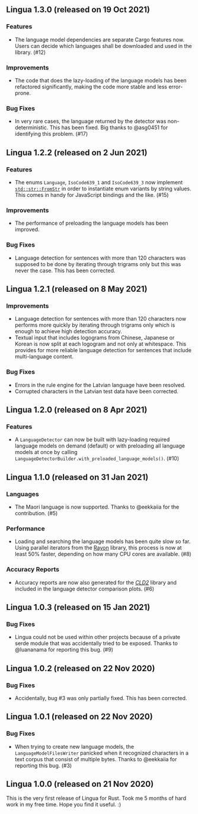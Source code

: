 ## Lingua 1.3.0 (released on 19 Oct 2021)

### Features

- The language model dependencies are separate Cargo features now.
  Users can decide which languages shall be downloaded and used in
  the library. (#12)

### Improvements

- The code that does the lazy-loading of the language models has been
  refactored significantly, making the code more stable and less error-prone.

### Bug Fixes

- In very rare cases, the language returned by the detector was non-deterministic. 
  This has been fixed. Big thanks to @asg0451 for identifying this problem. (#17)

## Lingua 1.2.2 (released on 2 Jun 2021)

### Features

- The enums `Language`, `IsoCode639_1` and `IsoCode639_3` now implement
  [`std::str::FromStr`](https://doc.rust-lang.org/std/str/trait.FromStr.html)
  in order to instantiate enum variants by string values. This comes in
  handy for JavaScript bindings and the like. (#15)
  
### Improvements

- The performance of preloading the language models has been improved.

### Bug Fixes

- Language detection for sentences with more than 120 characters
  was supposed to be done by iterating through trigrams only but
  this was never the case. This has been corrected.

## Lingua 1.2.1 (released on 8 May 2021)

### Improvements

- Language detection for sentences with more than 120 characters now
  performs more quickly by iterating through trigrams only which is
  enough to achieve high detection accuracy.
- Textual input that includes logograms from Chinese, Japanese or Korean
  is now split at each logogram and not only at whitespace. This
  provides for more reliable language detection for sentences that
  include multi-language content.
  
### Bug Fixes

- Errors in the rule engine for the Latvian language have been resolved.
- Corrupted characters in the Latvian test data have been corrected.

## Lingua 1.2.0 (released on 8 Apr 2021)

### Features

- A `LanguageDetector` can now be built with lazy-loading required language models
on demand (default) or with preloading all language models at once by calling
`LanguageDetectorBuilder.with_preloaded_language_models()`. (#10)  

## Lingua 1.1.0 (released on 31 Jan 2021)

### Languages

- The Maori language is now supported.
Thanks to @eekkaiia for the contribution. (#5)

### Performance

- Loading and searching the language models has been quite slow so far.
Using parallel iterators from the [Rayon](https://github.com/rayon-rs/rayon)
library, this process is now at least 50% faster, depending on how many
CPU cores are available. (#8)
  
### Accuracy Reports

- Accuracy reports are now also generated for the [*CLD2*](https://github.com/emk/rust-cld2)
library and included in the language detector comparison plots. (#6)
  
## Lingua 1.0.3 (released on 15 Jan 2021)

### Bug Fixes

- Lingua could not be used within other projects because of a private
serde module that was accidentally tried to be exposed.
Thanks to @luananama for reporting this bug. (#9)  

## Lingua 1.0.2 (released on 22 Nov 2020)

### Bug Fixes

- Accidentally, bug #3 was only partially fixed. This has been corrected.

## Lingua 1.0.1 (released on 22 Nov 2020)

### Bug Fixes

- When trying to create new language models, the `LanguageModelFilesWriter` panicked
when it recognized characters in a text corpus that consist of multiple bytes.
Thanks to @eekkaiia for reporting this bug. (#3)

## Lingua 1.0.0 (released on 21 Nov 2020)

This is the very first release of Lingua for Rust. 
Took me 5 months of hard work in my free time. 
Hope you find it useful. :)
